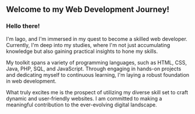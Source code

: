 ## Welcome to my Web Development Journey! 

### Hello there!

I'm Iago, and I'm immersed in my quest to become a skilled web developer. Currently, I'm deep into my studies, where I'm not just accumulating knowledge but also gaining practical insights to hone my skills.

My toolkit spans a variety of programming languages, such as HTML, CSS, Java, PHP, SQL, and JavaScript. Through engaging in hands-on projects and dedicating myself to continuous learning, I'm laying a robust foundation in web development.

What truly excites me is the prospect of utilizing my diverse skill set to craft dynamic and user-friendly websites. I am committed to making a meaningful contribution to the ever-evolving digital landscape.
